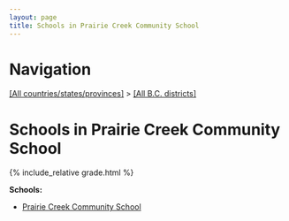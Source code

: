 ```yaml
---
layout: page
title: Schools in Prairie Creek Community School
---
```

# Navigation

[[All countries/states/provinces]](../..) > [[All B.C. districts]](..)

# Schools in Prairie Creek Community School

{% include_relative grade.html %}

**Schools:**

- [Prairie Creek Community School](Prairie_Creek_Community_School.md)
